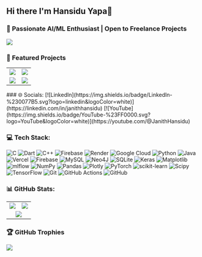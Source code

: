 
## Hi there I'm Hansidu Yapa👋
### 🤖 Passionate AI/ML Enthusiast | Open to Freelance Projects

![](https://komarev.com/ghpvc/?username=JHansiduYapa&style=for-the-badge)

### 🚀 Featured Projects

<table>
  <tr>
    <td align="center" width="50%" >
      <a href="https://github.com/JHansiduYapa/Fine-Tuning-a-Small-Language-Model-for-Cypher-Query-Generation">
        <img src="https://github-readme-stats.vercel.app/api/pin/?username=JHansiduYapa&repo=Fine-Tuning-a-Small-Language-Model-for-Cypher-Query-Generation" />
      </a>
    </td>
    <td align="center" width="50%">
      <a href="https://github.com/JHansiduYapa/Multi-Agent-System-for-Healthcare-Appointment-Booking">
        <img src="https://github-readme-stats.vercel.app/api/pin/?username=JHansiduYapa&repo=Multi-Agent-System-for-Healthcare-Appointment-Booking" />
      </a>
    </td>
  </tr>
  <tr>
    <td align="center" width="50%">
      <a href="https://github.com/JHansiduYapa/RAG-Powered-Customer-Support-for-E-commerce">
        <img src="https://github-readme-stats.vercel.app/api/pin/?username=JHansiduYapa&repo=RAG-Powered-Customer-Support-for-E-commerce" />
      </a>
    </td>
    <td align="center" width="50%">
      <a href="https://github.com/JHansiduYapa/Transformer-Model-from-Scratch">
        <img src="https://github-readme-stats.vercel.app/api/pin/?username=JHansiduYapa&repo=Transformer-Model-from-Scratch" />
      </a>
    </td>
  </tr>
</table>
###  🌐 Socials:
[![LinkedIn](https://img.shields.io/badge/LinkedIn-%230077B5.svg?logo=linkedin&logoColor=white)](https://linkedin.com/in/janithhansidu) [![YouTube](https://img.shields.io/badge/YouTube-%23FF0000.svg?logo=YouTube&logoColor=white)](https://youtube.com/@JanithHansidu) 

### 💻 Tech Stack:
![C](https://img.shields.io/badge/c-%2300599C.svg?style=for-the-badge&logo=c&logoColor=white) ![Dart](https://img.shields.io/badge/dart-%230175C2.svg?style=for-the-badge&logo=dart&logoColor=white) ![C++](https://img.shields.io/badge/c++-%2300599C.svg?style=for-the-badge&logo=c%2B%2B&logoColor=white) ![Firebase](https://img.shields.io/badge/firebase-%23039BE5.svg?style=for-the-badge&logo=firebase) ![Render](https://img.shields.io/badge/Render-%46E3B7.svg?style=for-the-badge&logo=render&logoColor=white) ![Google Cloud](https://img.shields.io/badge/GoogleCloud-%234285F4.svg?style=for-the-badge&logo=google-cloud&logoColor=white) ![Python](https://img.shields.io/badge/python-3670A0?style=for-the-badge&logo=python&logoColor=ffdd54) ![Java](https://img.shields.io/badge/java-%23ED8B00.svg?style=for-the-badge&logo=openjdk&logoColor=white) ![Vercel](https://img.shields.io/badge/vercel-%23000000.svg?style=for-the-badge&logo=vercel&logoColor=white) ![Firebase](https://img.shields.io/badge/firebase-a08021?style=for-the-badge&logo=firebase&logoColor=ffcd34) ![MySQL](https://img.shields.io/badge/mysql-4479A1.svg?style=for-the-badge&logo=mysql&logoColor=white) ![Neo4J](https://img.shields.io/badge/Neo4j-008CC1?style=for-the-badge&logo=neo4j&logoColor=white) ![SQLite](https://img.shields.io/badge/sqlite-%2307405e.svg?style=for-the-badge&logo=sqlite&logoColor=white) ![Keras](https://img.shields.io/badge/Keras-%23D00000.svg?style=for-the-badge&logo=Keras&logoColor=white) ![Matplotlib](https://img.shields.io/badge/Matplotlib-%23ffffff.svg?style=for-the-badge&logo=Matplotlib&logoColor=black) ![mlflow](https://img.shields.io/badge/mlflow-%23d9ead3.svg?style=for-the-badge&logo=numpy&logoColor=blue) ![NumPy](https://img.shields.io/badge/numpy-%23013243.svg?style=for-the-badge&logo=numpy&logoColor=white) ![Pandas](https://img.shields.io/badge/pandas-%23150458.svg?style=for-the-badge&logo=pandas&logoColor=white) ![Plotly](https://img.shields.io/badge/Plotly-%233F4F75.svg?style=for-the-badge&logo=plotly&logoColor=white) ![PyTorch](https://img.shields.io/badge/PyTorch-%23EE4C2C.svg?style=for-the-badge&logo=PyTorch&logoColor=white) ![scikit-learn](https://img.shields.io/badge/scikit--learn-%23F7931E.svg?style=for-the-badge&logo=scikit-learn&logoColor=white) ![Scipy](https://img.shields.io/badge/SciPy-%230C55A5.svg?style=for-the-badge&logo=scipy&logoColor=%white) ![TensorFlow](https://img.shields.io/badge/TensorFlow-%23FF6F00.svg?style=for-the-badge&logo=TensorFlow&logoColor=white) ![Git](https://img.shields.io/badge/git-%23F05033.svg?style=for-the-badge&logo=git&logoColor=white) ![GitHub Actions](https://img.shields.io/badge/github%20actions-%232671E5.svg?style=for-the-badge&logo=githubactions&logoColor=white) ![GitHub](https://img.shields.io/badge/github-%23121011.svg?style=for-the-badge&logo=github&logoColor=white)

### 📊 GitHub Stats:
  <table>
    <tr>
      <td>
        <img src="https://github-readme-stats.vercel.app/api?username=JHansiduYapa&theme=default&hide_border=false&include_all_commits=false&count_private=true" />
      </td>
      <td>
        <img src="https://github-readme-stats.vercel.app/api/top-langs/?username=JHansiduYapa&theme=default&hide_border=false&include_all_commits=false&count_private=true&layout=compact" />
      </td>
    </tr>
    <tr>
      <td colspan="2" align="center">
        <img src="https://nirzak-streak-stats.vercel.app/?user=JHansiduYapa&theme=default&hide_border=false" />
      </td>
    </tr>
  </table>



### 🏆 GitHub Trophies

![](https://github-profile-trophy.vercel.app/?username=JHansiduYapa&theme=default&no-frame=false&no-bg=false&margin-w=5)
